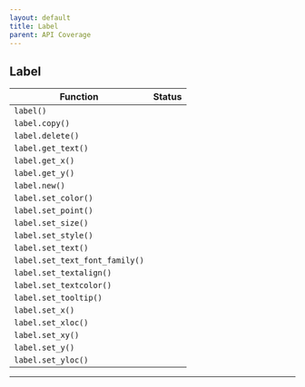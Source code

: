 ```yaml
---
layout: default
title: Label
parent: API Coverage
---
```


## Label

| Function                       | Status |
| ------------------------------ | ------ |
| `label()`                      |        |
| `label.copy()`                 |        |
| `label.delete()`               |        |
| `label.get_text()`             |        |
| `label.get_x()`                |        |
| `label.get_y()`                |        |
| `label.new()`                  |        |
| `label.set_color()`            |        |
| `label.set_point()`            |        |
| `label.set_size()`             |        |
| `label.set_style()`            |        |
| `label.set_text()`             |        |
| `label.set_text_font_family()` |        |
| `label.set_textalign()`        |        |
| `label.set_textcolor()`        |        |
| `label.set_tooltip()`          |        |
| `label.set_x()`                |        |
| `label.set_xloc()`             |        |
| `label.set_xy()`               |        |
| `label.set_y()`                |        |
| `label.set_yloc()`             |        |

---
